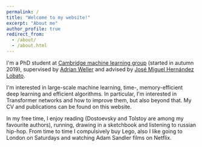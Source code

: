 ```yaml
---
permalink: /
title: "Welcome to my website!"
excerpt: "About me"
author_profile: true
redirect_from: 
  - /about/
  - /about.html
---
```


I'm a PhD student at [Cambridge machine learning group](http://mlg.eng.cam.ac.uk/) (started in autumn 2019), supervised by [Adrian Weller](http://mlg.eng.cam.ac.uk/adrian/) and advised by [José Miguel Hernández Lobato](https://jmhl.org/).

I'm interested in large-scale machine learning, time-, memory-efficient deep learning and efficient algorithms. In particular, I'm interested in Transformer networks and how to improve them, but also beyond that. My CV and publications can be found on this website.

In my free time, I enjoy reading (Dostoevsky and Tolstoy are among my favourite authors), running, drawing in a sketchbook and listening to russian hip-hop. From time to time I compulsively buy Lego, also I like going to London on Saturdays and watching Adam Sandler films on Netflix.
